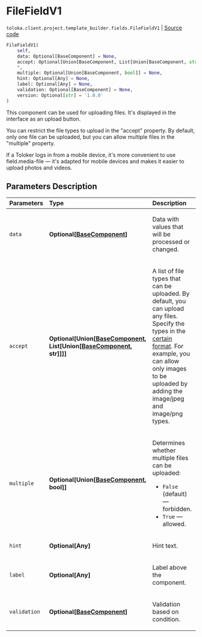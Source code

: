 # FileFieldV1
`toloka.client.project.template_builder.fields.FileFieldV1` | [Source code](https://github.com/Toloka/toloka-kit/blob/v1.1.3/src/client/project/template_builder/fields.py#L226)

```python
FileFieldV1(
    self,
    data: Optional[BaseComponent] = None,
    accept: Optional[Union[BaseComponent, List[Union[BaseComponent, str]]]] = None,
    *,
    multiple: Optional[Union[BaseComponent, bool]] = None,
    hint: Optional[Any] = None,
    label: Optional[Any] = None,
    validation: Optional[BaseComponent] = None,
    version: Optional[str] = '1.0.0'
)
```

This component can be used for uploading files. It's displayed in the interface as an upload button.


You can restrict the file types to upload in the "accept" property. By default, only one file can be uploaded,
but you can allow multiple files in the "multiple" property.

If a Toloker logs in from a mobile device, it's more convenient to use field.media-file — it's adapted for mobile
devices and makes it easier to upload photos and videos.

## Parameters Description

| Parameters | Type | Description |
| :----------| :----| :-----------|
`data`|**Optional\[[BaseComponent](toloka.client.project.template_builder.base.BaseComponent.md)\]**|<p>Data with values that will be processed or changed.</p>
`accept`|**Optional\[Union\[[BaseComponent](toloka.client.project.template_builder.base.BaseComponent.md), List\[Union\[[BaseComponent](toloka.client.project.template_builder.base.BaseComponent.md), str\]\]\]\]**|<p>A list of file types that can be uploaded. By default, you can upload any files. Specify the types in the [certain format](https://developer.mozilla.org/en-US/docs/Web/HTTP/Basics_of_HTTP/MIME_types). For example, you can allow only images to be uploaded by adding the image/jpeg and image/png types.</p>
`multiple`|**Optional\[Union\[[BaseComponent](toloka.client.project.template_builder.base.BaseComponent.md), bool\]\]**|<p>Determines whether multiple files can be uploaded:</p> <ul> <li>`False` (default) — forbidden.</li> <li>`True` — allowed.</li> </ul>
`hint`|**Optional\[Any\]**|<p>Hint text.</p>
`label`|**Optional\[Any\]**|<p>Label above the component.</p>
`validation`|**Optional\[[BaseComponent](toloka.client.project.template_builder.base.BaseComponent.md)\]**|<p>Validation based on condition.</p>
